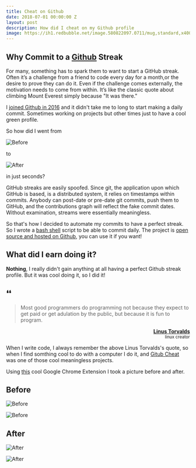 ```yaml
---
title: Cheat on Github
date: 2018-07-01 00:00:00 Z
layout: post
description: How did I cheat on my Github profile
image: https://ih1.redbubble.net/image.580822097.0711/mug,standard,x400,right-bg,ffffff.u7.jpg
---
```


##  Why Commit to a [Github](https://github.com) Streak

For many, something has to spark them to want to start a GitHub streak.
Often it’s a challenge from a friend to code every day for a month,or the desire to prove they can do it.
Even if the challenge comes externally, the motivation needs to come from within.
It’s like the classic quote about climbing Mount Everest simply because "It was there."

I [joined Github in 2016](https://github.com/19cah?tab=overview&from=2016-08-01&to=2016-08-31#contribution-joined-github-21347264-2016-08-30)
and it didn't take me to long to start making a daily commit. Sometimes working on projects but other times just to have a cool green profile.

So how did I went from 

![Before](https://cdn.abraham.gq/projects/gh-cheat/2017-1.png)

to

![After](https://cdn.abraham.gq/projects/gh-cheat/2017-2.png)

in just seconds?

GitHub streaks are easily spoofed.
Since git, the application upon which GitHub is based, is a distributed system, it relies on timestamps within commits.
Anybody can post-date or pre-date git commits, push them to GitHub, and the contributions graph will reflect the fake commit dates. Without examination, streams were essentially meaningless.

So that's how I decided to automate my commits to have a perfect streak. So I wrote a [bash shell](https://en.wikipedia.org/wiki/Bash_(Unix_shell)) script to be able to commit daily.
The project is [open source and hosted on Github](https://github.com/19cah/gh-cheat), you can use it if you want!

## What did I earn doing it? 

**Nothing**, I really didn't gain anything at all having a perfect Github streak profile. But it was cool doing it, so I did it! 

## ❛❛

> Most good programmers do programming not because they expect to get paid or get adulation by the public, but because it is fun to program.

<p align="right">
  <b><a href="https://www.google.com/search?q=linus+torvalds">Linus Torvalds</a></b><br>
  <small>linux creator</small>
</p>

When I write code, I always remember the above Linus Torvalds's quote, so when I find somthing cool to do with a computer I do it, and [Gitub Cheat](https://github.com/19cah/gh-cheat) was one of those cool meaningless projects.

Using [this](https://chrome.google.com/webstore/detail/isometric-contributions/mjoedlfflcchnleknnceiplgaeoegien) cool Google Chrome Extension I took a picture before and after.

## Before

![Before](https://cdn.abraham.gq/blog/2018/github-profile-1.png)

![Before](https://cdn.abraham.gq/blog/2018/streak-profile-1.png)


## After

![After](https://cdn.abraham.gq/blog/2018/github-profile-2.png)

![After](https://cdn.abraham.gq/blog/2018/streak-profile-2.png)
